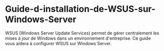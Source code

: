 # Guide-d-installation-de-WSUS-sur-Windows-Server
WSUS (Windows Server Update Services) permet de gérer centralement les mises à jour de Windows dans un environnement d'entreprise. Ce guide vous aidera à configurer WSUS sur Windows Server.
